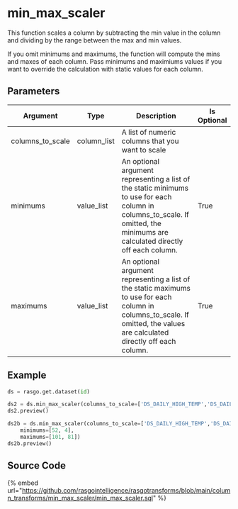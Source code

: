 

# min_max_scaler

This function scales a column by subtracting the min value in the column and dividing by the range between the max and min values.

If you omit minimums and maximums, the function will compute the mins and maxes of each column. Pass minimums and maximiums values if you want to override the calculation with static values for each column.


## Parameters

|     Argument     |    Type     |                                                                                  Description                                                                                  | Is Optional |
| ---------------- | ----------- | ----------------------------------------------------------------------------------------------------------------------------------------------------------------------------- | ----------- |
| columns_to_scale | column_list | A list of numeric columns that you want to scale                                                                                                                              |             |
| minimums         | value_list  | An optional argument representing a list of the static minimums to use for each column in columns_to_scale. If omitted, the minimums are calculated directly off each column. | True        |
| maximums         | value_list  | An optional argument representing a list of the static maximums to use for each column in columns_to_scale. If omitted, the values are calculated directly off each column.   | True        |


## Example

```python
ds = rasgo.get.dataset(id)

ds2 = ds.min_max_scaler(columns_to_scale=['DS_DAILY_HIGH_TEMP','DS_DAILY_LOW_TEMP'])
ds2.preview()

ds2b = ds.min_max_scaler(columns_to_scale=['DS_DAILY_HIGH_TEMP','DS_DAILY_LOW_TEMP'],
    minimums=[52, 4],
    maximums=[101, 81])
ds2b.preview()
```

## Source Code

{% embed url="https://github.com/rasgointelligence/rasgotransforms/blob/main/column_transforms/min_max_scaler/min_max_scaler.sql" %}

